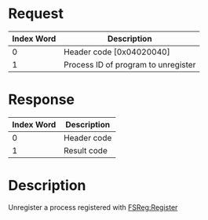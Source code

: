 # Request

| Index Word | Description                         |
|------------|-------------------------------------|
| 0          | Header code \[0x04020040\]          |
| 1          | Process ID of program to unregister |

# Response

| Index Word | Description |
|------------|-------------|
| 0          | Header code |
| 1          | Result code |

# Description

Unregister a process registered with
[FSReg:Register](FSReg:Register "wikilink")